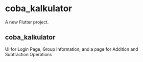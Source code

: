 # coba_kalkulator

A new Flutter project.

## coba_kalkulator

UI for Login Page, Group Information, and a page for Addition and Subtraction Operations

